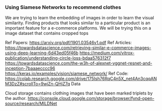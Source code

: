 ### Using Siamese Networks to recommend clothes
We are trying to learn the embedding of images in order to learn the visual similarity. Finding products that looks similar to a particular product is an important feature for a e-commerce platforms. We will be trying this on a image dataset that contains cropped tops

Ref Papers:
https://arxiv.org/pdf/1901.03546v1.pdf
Ref Articles:
https://towardsdatascience.com/retrieving-similar-e-commerce-images-using-deep-learning-6d43ed05f46b
https://medium.com/vitrox-publication/understanding-circle-loss-bdaa576312f7
https://towardsdatascience.com/the-w3h-of-alexnet-vggnet-resnet-and-inception-7baaaecccc96
https://keras.io/examples/vision/siamese_network/
Ref Code:
https://colab.research.google.com/drive/175Ish76RqC4n5X_net4An3cqqANM3DzZ#scrollTo=9wjZn-QHjZ7q
Data

Cloud storage contains clothing images that have been marked triplets by the author.
https://console.cloud.google.com/storage/browser/fynd-open-source/research/MILDNet
